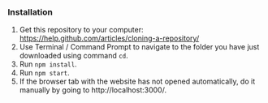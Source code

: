 
### Installation
1. Get this repository to your computer: https://help.github.com/articles/cloning-a-repository/
2. Use Terminal / Command Prompt to navigate to the folder you have just downloaded using command `cd`.
3. Run `npm install`.
4. Run `npm start`.
5. If the browser tab with the website has not opened automatically, do it manually by going to http://localhost:3000/.
